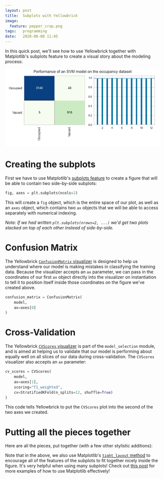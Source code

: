 ```yaml
---
layout: post
title:  Subplots with Yellowbrick
image:
  feature: pepper_crop.png
tags:   programming
date:   2020-06-08 11:45
---
```


In this quick post, we'll see how to use Yellowbrick together with Matplotlib's subplots feature to create a visual story about the modeling process:

![png](https://raw.githubusercontent.com/rebeccabilbro/rebeccabilbro.github.io/master/images/2020-06-08-confusion-matrix-cv-scores.png)


# Creating the subplots

First we have to use Matplotlib's [subplots feature](https://matplotlib.org/3.1.0/gallery/subplots_axes_and_figures/subplots_demo.html) to create a figure that will be able to contain two side-by-side subplots:

```python
fig, axes = plt.subplots(ncols=2)
```

This will create a `fig` object, which is the entire space of our plot, as well as an `axes` object, which contains two `ax` objects that we will be able to access separately with numerical indexing.

_Note: If we had written `plt.subplots(nrows=2, ...)` we'd get two plots stacked on top of each other instead of side-by-side._

# Confusion Matrix

The Yellowbrick [`ConfusionMatrix` visualizer](https://www.scikit-yb.org/en/develop/api/classifier/confusion_matrix.html) is designed to help us understand where our model is making mistakes in classifying the training data. Because the visualizer accepts an `ax` parameter, we can pass in the coordinates of our first `ax` object directly into the visualizer on instantiation to tell it to position itself inside those coordinates on the figure we've created above.

```python
confusion_matrix = ConfusionMatrix(
    model,
    ax=axes[0]
)
```

# Cross-Validation

The Yellowbrick [`CVScores` visualizer](https://www.scikit-yb.org/en/develop/api/model_selection/cross_validation.html) is part of the `model_selection` module, and is aimed at helping us to validate that our model is performing about equally well on all slices of our data during cross-validation. The `CVScores` visualizer also accepts an `ax` parameter:

```python
cv_scores = CVScores(
    model,
    ax=axes[1],
    scoring="f1_weighted",
    cv=StratifiedKFold(n_splits=12, shuffle=True)
)
```

This code tells Yellowbrick to put the `CVScores` plot into the second of the two axes we created.

# Putting all the pieces together

Here are all the pieces, put together (with a few other stylistic additions):

<script src="https://gist.github.com/rebeccabilbro/797521107bbe5070f511aa6c5a290e0c.js"></script>

Note that in the above, we also use Matplotlib's [`tight_layout` method](https://matplotlib.org/3.2.1/tutorials/intermediate/tight_layout_guide.html) to encourage all of the features of the subplots to fit together nicely inside the figure. It's very helpful when using many subplots! Check out [this post](https://www.scikit-yb.org/en/develop/matplotlib.html) for more examples of how to use Matplotlib effectively!